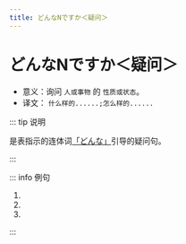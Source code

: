 ```yaml
---
title: どんなNですか＜疑问＞
---
```


# どんなNですか＜疑问＞

- 意义：询问 `人或事物` 的 `性质或状态`。
- 译文： `什么样的......;怎么样的......`

::: tip 说明

是表指示的连体词<u>[「どんな」](../term/ltc.md)</u>引导的疑问句。

:::

::: info 例句

1. <grammer-content sentence="[劉/りゅう]さんは**どんな**[先生/せんせい]**ですか**。" trans='刘老师是怎样的一位老师呢？' />
2. <grammer-content sentence="[王/おう]さんは**どんな**[学生/がくせい]**ですか**。" trans='小王这个学生怎么样？' />
3. <grammer-content sentence="[京華/きょうか][大学/だいがく]は**どんな**[大学/だいがく]**ですか**。" trans='京华大学是所怎样的大学？' />

:::

